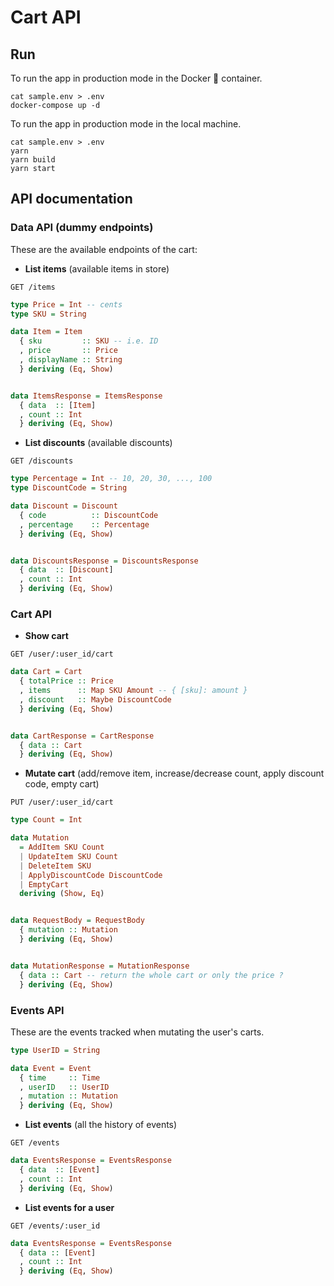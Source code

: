 # Cart API

## Run

To run the app in production mode in the Docker :whale: container.

```
cat sample.env > .env
docker-compose up -d
```

To run the app in production mode in the local machine.

```
cat sample.env > .env
yarn
yarn build
yarn start
```

## API documentation

### Data API (dummy endpoints)

These are the available endpoints of the cart:

- **List items** (available items in store)

```
GET /items
```

```haskell
type Price = Int -- cents
type SKU = String

data Item = Item
  { sku         :: SKU -- i.e. ID
  , price       :: Price
  , displayName :: String
  } deriving (Eq, Show)


data ItemsResponse = ItemsResponse
  { data  :: [Item]
  , count :: Int
  } deriving (Eq, Show)
```

- **List discounts** (available discounts)

```
GET /discounts
```

```haskell
type Percentage = Int -- 10, 20, 30, ..., 100
type DiscountCode = String

data Discount = Discount
  { code          :: DiscountCode
  , percentage    :: Percentage
  } deriving (Eq, Show)


data DiscountsResponse = DiscountsResponse
  { data  :: [Discount]
  , count :: Int
  } deriving (Eq, Show)
```

### Cart API

- **Show cart**

```
GET /user/:user_id/cart
```

```haskell
data Cart = Cart
  { totalPrice :: Price
  , items      :: Map SKU Amount -- { [sku]: amount }
  , discount   :: Maybe DiscountCode
  } deriving (Eq, Show)


data CartResponse = CartResponse
  { data :: Cart
  } deriving (Eq, Show)
```

- **Mutate cart** (add/remove item, increase/decrease count, apply discount
  code, empty cart)

```
PUT /user/:user_id/cart
```

```haskell
type Count = Int

data Mutation
  = AddItem SKU Count
  | UpdateItem SKU Count
  | DeleteItem SKU
  | ApplyDiscountCode DiscountCode
  | EmptyCart
  deriving (Show, Eq)


data RequestBody = RequestBody
  { mutation :: Mutation
  } deriving (Eq, Show)


data MutationResponse = MutationResponse
  { data :: Cart -- return the whole cart or only the price ?
  } deriving (Eq, Show)
```

### Events API

These are the events tracked when mutating the user's carts.

```haskell
type UserID = String

data Event = Event
  { time     :: Time
  , userID   :: UserID
  , mutation :: Mutation
  } deriving (Eq, Show)
```

- **List events** (all the history of events)

```
GET /events
```

```haskell
data EventsResponse = EventsResponse
  { data  :: [Event]
  , count :: Int
  } deriving (Eq, Show)
```

- **List events for a user**

```
GET /events/:user_id
```

```haskell
data EventsResponse = EventsResponse
  { data :: [Event]
  , count :: Int
  } deriving (Eq, Show)
```

